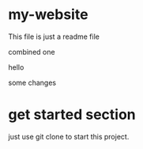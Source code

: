 # my-website

This file is just a readme file

combined one

hello

some changes

# get started section

just use git clone to start this project.
